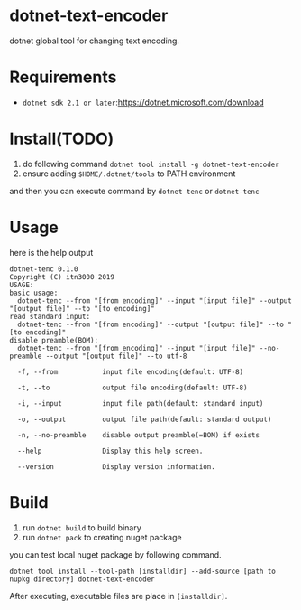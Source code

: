 # dotnet-text-encoder

dotnet global tool for changing text encoding.

# Requirements

* `dotnet sdk 2.1 or later`:https://dotnet.microsoft.com/download

# Install(TODO)

1. do following command
    `dotnet tool install -g dotnet-text-encoder`
2. ensure adding `$HOME/.dotnet/tools` to PATH environment

and then you can execute command by `dotnet tenc` or `dotnet-tenc`

# Usage

here is the help output

```
dotnet-tenc 0.1.0
Copyright (C) itn3000 2019
USAGE:
basic usage:
  dotnet-tenc --from "[from encoding]" --input "[input file]" --output "[output file]" --to "[to encoding]"
read standard input:
  dotnet-tenc --from "[from encoding]" --output "[output file]" --to "[to encoding]"
disable preamble(BOM):
  dotnet-tenc --from "[from encoding]" --input "[input file]" --no-preamble --output "[output file]" --to utf-8

  -f, --from           input file encoding(default: UTF-8)

  -t, --to             output file encoding(default: UTF-8)

  -i, --input          input file path(default: standard input)

  -o, --output         output file path(default: standard output)

  -n, --no-preamble    disable output preamble(=BOM) if exists

  --help               Display this help screen.

  --version            Display version information.
```

# Build

1. run `dotnet build` to build binary
2. run `dotnet pack` to creating nuget package

you can test local nuget package by following command.

`dotnet tool install --tool-path [installdir] --add-source [path to nupkg directory] dotnet-text-encoder`

After executing, executable files are place in `[installdir]`.